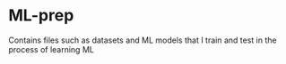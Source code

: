 # ML-prep
Contains files such as datasets and ML models that I train and test in the process of learning ML
